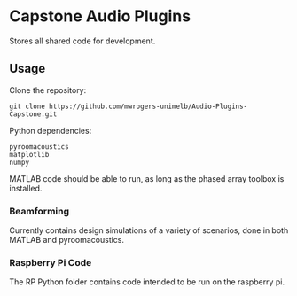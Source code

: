 # Capstone Audio Plugins

Stores all shared code for development.

## Usage

Clone the repository:

    git clone https://github.com/mwrogers-unimelb/Audio-Plugins-Capstone.git

Python dependencies:

    pyroomacoustics
    matplotlib
    numpy

MATLAB code should be able to run, as long as the phased array toolbox is installed.


### Beamforming

Currently contains design simulations of a variety of scenarios, done in both MATLAB and pyroomacoustics.


### Raspberry Pi Code

The RP Python folder contains code intended to be run on the raspberry pi.

